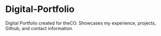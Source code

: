 # Digital-Portfolio

Digital Portfolio created for theCO. Showcases my experience, projects, Github, and contact information.

